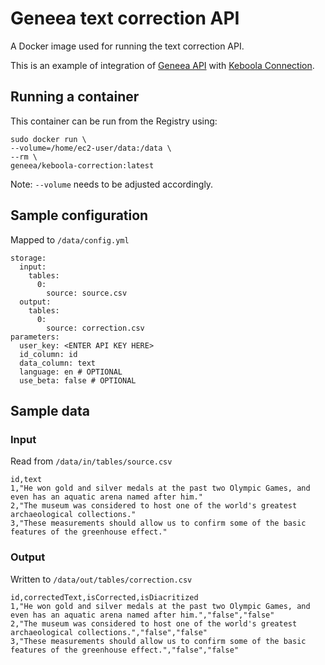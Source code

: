 # Geneea text correction API

A Docker image used for running the text correction API.

This is an example of integration of [Geneea API](https://api.geneea.com) with [Keboola Connection](https://connection.keboola.com).

## Running a container
This container can be run from the Registry using:

```
sudo docker run \
--volume=/home/ec2-user/data:/data \
--rm \
geneea/keboola-correction:latest
```
Note: `--volume` needs to be adjusted accordingly.

## Sample configuration
Mapped to `/data/config.yml`

```
storage:
  input:
    tables:
      0:
        source: source.csv
  output:
    tables:
      0:
        source: correction.csv
parameters:
  user_key: <ENTER API KEY HERE>
  id_column: id
  data_column: text
  language: en # OPTIONAL
  use_beta: false # OPTIONAL
```

## Sample data

### Input
Read from `/data/in/tables/source.csv`

```
id,text
1,"He won gold and silver medals at the past two Olympic Games, and even has an aquatic arena named after him."
2,"The museum was considered to host one of the world's greatest archaeological collections."
3,"These measurements should allow us to confirm some of the basic features of the greenhouse effect."
```

### Output
Written to `/data/out/tables/correction.csv`

```
id,correctedText,isCorrected,isDiacritized
1,"He won gold and silver medals at the past two Olympic Games, and even has an aquatic arena named after him.","false","false"
2,"The museum was considered to host one of the world's greatest archaeological collections.","false","false"
3,"These measurements should allow us to confirm some of the basic features of the greenhouse effect.","false","false"
```
